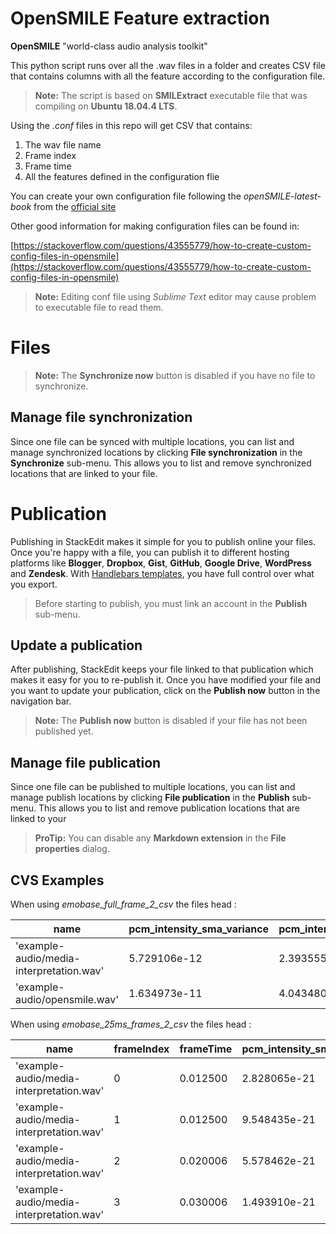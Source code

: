 # OpenSMILE Feature extraction

**OpenSMILE** "world-class audio analysis toolkit" 

This python script runs over all the .wav files in a folder and creates CSV file that contains columns with all the feature according to the configuration file.

>**Note:** The script is based on **SMILExtract** executable file that was compiling on **Ubuntu 18.04.4 LTS**.

Using the *.conf* files in this repo will get CSV that contains:

 1. The wav file name
 2. Frame index
 3. Frame time
 4. All the features defined in the configuration flie

You can create your own configuration file following the *openSMILE-latest-book*
from the [official site](https://www.audeering.com/download/opensmile-2-3-0-zip)

Other good information for making configuration files can be found in:

[https://stackoverflow.com/questions/43555779/how-to-create-custom-config-files-in-opensmile](https://stackoverflow.com/questions/43555779/how-to-create-custom-config-files-in-opensmile)

> **Note:** 
Editing conf file using *Sublime Text* editor may cause problem to executable file to read them. 
# Files


> **Note:** The **Synchronize now** button is disabled if you have no file to synchronize.

## Manage file synchronization

Since one file can be synced with multiple locations, you can list and manage synchronized locations by clicking **File synchronization** in the **Synchronize** sub-menu. This allows you to list and remove synchronized locations that are linked to your file.


# Publication

Publishing in StackEdit makes it simple for you to publish online your files. Once you're happy with a file, you can publish it to different hosting platforms like **Blogger**, **Dropbox**, **Gist**, **GitHub**, **Google Drive**, **WordPress** and **Zendesk**. With [Handlebars templates](http://handlebarsjs.com/), you have full control over what you export.

> Before starting to publish, you must link an account in the **Publish** sub-menu.


## Update a publication

After publishing, StackEdit keeps your file linked to that publication which makes it easy for you to re-publish it. Once you have modified your file and you want to update your publication, click on the **Publish now** button in the navigation bar.

> **Note:** The **Publish now** button is disabled if your file has not been published yet.

## Manage file publication

Since one file can be published to multiple locations, you can list and manage publish locations by clicking **File publication** in the **Publish** sub-menu. This allows you to list and remove publication locations that are linked to your 
> **ProTip:** You can disable any **Markdown extension** in the **File properties** dialog.


## CVS Examples

When using *emobase_full_frame_2_csv*  the files head :

|    name                                 |pcm_intensity_sma_variance|pcm_intensity_sma_stdd|
|-----------------------------------------|--------------------------|-------------------------
|'example-audio/media-interpretation.wav' |5.729106e-12              |2.393555e-06          |
|'example-audio/opensmile.wav'            |1.634973e-11              |4.043480e-06          |


When using *emobase_25ms_frames_2_csv*  the files head :

|name                                    |frameIndex|frameTime   |pcm_intensity_sma_variance|
|----------------------------------------|----------|------------|--------------------------|
|'example-audio/media-interpretation.wav'|0         |0.012500    |2.828065e-21              |
|'example-audio/media-interpretation.wav'|1         |0.012500    |9.548435e-21              |
|'example-audio/media-interpretation.wav'|2         |0.020006    |5.578462e-21              |
|'example-audio/media-interpretation.wav'|3         |0.030006    |1.493910e-21              |



